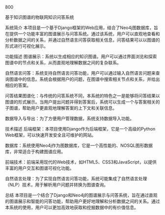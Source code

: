 800


基于知识图谱的物联网知识问答系统

系统简介
本项目是一个基于Django框架的Web应用，结合了Neo4j图数据库，旨在提供一个功能丰富的图谱展示与问答系统。通过该系统，用户可以直观地查看和分析数据之间的关系，并通过自然语言问答获取相关信息，问答结果可以以图谱的形式进行可视化展示。

功能描述
图谱展示：系统以生成相应的知识图谱。用户可以通过界面浏览和探索图谱中的节点和关系，从而直观地理解数据之间的复杂联系。

自然语言问答：系统支持自然语言问答功能，用户可以通过输入自然语言问题来查询图谱中的信息。系统会根据用户的问题，在图谱中搜索相关节点和关系，并给出相应的答案。

问答结果图谱化：与传统的问答系统不同，本系统的特色之一是能够将问答结果以图谱的形式展示。当用户提出问题并得到答案后，系统可以生成一个与答案相关的子图谱，帮助用户更直观地理解答案的上下文和关联信息。


数据导入与导出：为了方便用户管理数据，系统支持数据导入功能。

技术描述
后端框架：本项目使用Django作为后端框架，它是一个高级的Python Web框架，可以快速开发安全且可维护的网站。

数据库：系统使用Neo4j作为图数据库，它是一个高性能的、NOSQL图形数据库，非常适合于构建图谱应用。

前端技术：前端采用现代的Web技术，如HTML5、CSS3和JavaScript，以提供丰富的用户交互和图谱可视化功能。

自然语言处理：为了实现自然语言问答功能，系统可能集成了自然语言处理（NLP）技术，用于解析用户问题并转换为图谱查询。

总结
本项目是一个结合了Django和Neo4j的图谱展示与问答系统，旨在通过直观的图谱展示和智能的问答功能，帮助用户更好地理解和分析数据之间的关系。通过本系统的使用，用户可以更加高效地获取和挖掘数据中的有价值信息。